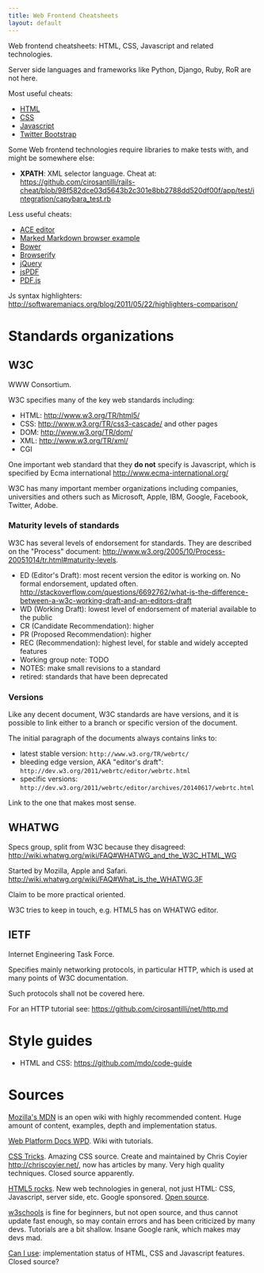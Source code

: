 ```yaml
---
title: Web Frontend Cheatsheets
layout: default
---
```


Web frontend cheatsheets: HTML, CSS, Javascript and related technologies.

Server side languages and frameworks like Python, Django, Ruby, RoR are not here.

Most useful cheats:

- [HTML](html.html)
- [CSS](css.html)
- [Javascript](js.html)
- [Twitter Bootstrap](bootstrap.html)

Some Web frontend technologies require libraries to make tests with, and might be somewhere else:

- **XPATH**: XML selector language. Cheat at:
    <https://github.com/cirosantilli/rails-cheat/blob/98f582dce03d5643b2c301e8bb2788dd520df00f/app/test/integration/capybara_test.rb>

Less useful cheats:

- [ACE editor](ace.html)
- [Marked Markdown browser example](marked.html)
- [Bower](bower/)
- [Browserify](browserify/)
- [jQuery](jquery.html)
- [jsPDF](jspdf/)
- [PDF.js](pdfjs.html)

Js syntax highlighters: <http://softwaremaniacs.org/blog/2011/05/22/highlighters-comparison/>

# Standards organizations

## W3C

WWW Consortium.

W3C specifies many of the key web standards including:

- HTML: <http://www.w3.org/TR/html5/>
- CSS:  <http://www.w3.org/TR/css3-cascade/> and other pages
- DOM:  <http://www.w3.org/TR/dom/>
- XML:  <http://www.w3.org/TR/xml/>
- CGI

One important web standard that they **do not** specify is Javascript,
which is specified by Ecma international <http://www.ecma-international.org/>

W3C has many important member organizations including companies,
universities and others such as Microsoft, Apple, IBM, Google, Facebook, Twitter, Adobe.

### Maturity levels of standards

W3C has several levels of endorsement for standards.
They are described on the "Process" document:
<http://www.w3.org/2005/10/Process-20051014/tr.html#maturity-levels>.

- ED (Editor's Draft):           most recent version the editor is working on.
                                 No formal endorsement, updated often.
                                 <http://stackoverflow.com/questions/6692762/what-is-the-difference-between-a-w3c-working-draft-and-an-editors-draft>
- WD (Working Draft):            lowest level of endorsement of material available to the public
- CR (Candidate Recommendation): higher
- PR (Proposed Recommendation):  higher
- REC (Recommendation):          highest level, for stable and widely accepted features
- Working group note:            TODO
- NOTES:                         make small revisions to a standard
- retired:                       standards that have been deprecated

### Versions

Like any decent document, W3C standards are have versions,
and it is possible to link either to a branch or specific version of the document.

The initial paragraph of the documents always contains links to:

- latest stable version: `http://www.w3.org/TR/webrtc/`
- bleeding edge version, AKA "editor's draft": `http://dev.w3.org/2011/webrtc/editor/webrtc.html`
- specific versions: `http://dev.w3.org/2011/webrtc/editor/archives/20140617/webrtc.html`

Link to the one that makes most sense.

## WHATWG

Specs group, split from W3C because they disagreed:
<http://wiki.whatwg.org/wiki/FAQ#WHATWG_and_the_W3C_HTML_WG>

Started by Mozilla, Apple and Safari.
<http://wiki.whatwg.org/wiki/FAQ#What_is_the_WHATWG.3F>

Claim to be more practical oriented.

W3C tries to keep in touch, e.g. HTML5 has on WHATWG editor.

## IETF

Internet Engineering Task Force.

Specifies mainly networking protocols, in particular HTTP, which is used at many points of W3C documentation.

Such protocols shall not be covered here.

For an HTTP tutorial see: <https://github.com/cirosantilli/net/http.md>

# Style guides

- HTML and CSS: <https://github.com/mdo/code-guide>

# Sources

[Mozilla's MDN](https://developer.mozilla.org) is an open wiki with highly
recommended content. Huge amount of content, examples, depth and implementation status.

[Web Platform Docs WPD](http://docs.webplatform.org/wiki/Main_Page). Wiki with tutorials.

[CSS Tricks](http://css-tricks.com/). Amazing CSS source.
Create and maintained by Chris Coyier <http://chriscoyier.net/>,
now has articles by many. Very high quality techniques. Closed source apparently.

[HTML5 rocks](http://www.html5rocks.com/en/). New web technologies in general, not just HTML:
CSS, Javascript, server side, etc. Google sponsored. [Open source](https://github.com/html5rocks/www.html5rocks.com).

[w3schools](http://www.w3schools.com) is fine for beginners,
but not open source, and thus cannot update fast enough,
so may contain errors and has been criticized by many devs.
Tutorials are a bit shallow.
Insane Google rank, which makes may devs mad.

[Can I use](http://caniuse.com/): implementation status of HTML, CSS and Javascript features.
Closed source?
